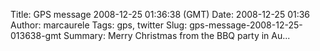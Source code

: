 Title: GPS message 2008-12-25 01:36:38 (GMT)
Date: 2008-12-25 01:36
Author: marcaurele
Tags: gps, twitter
Slug: gps-message-2008-12-25-013638-gmt
Summary: Merry Christmas from the BBQ party in Au...

<div id="gmap_20081224_173638" class="gmap"></div><script type="text/javascript">var gmap_20081224_173638={latitude:-36.8581,longitude:174.751,date:"2008-12-25 01:36:38 GMT",message:"Merry Christmas from the BBQ party in Auckland!"};</script><script type="text/javascript" src="http://maps.google.com/maps?file=api&v=2&key=ABQIAAAAQAIOvERX26PIpIrh8sl_gRTtWEQBmOtJcMt1yzdnv7RWxqz1XxS_KYfmkM8Ye2Ypnzn4_F4H1HTKLQ"></script><script type="text/javascript" src="/sites/shakeyourlife.com/themes/syl_1_0/js/syl_googlemaps.js"></script></div>
